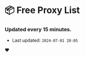 # :package: Free Proxy List
### Updated every 15 minutes.

- Last updated: `2024-07-01 20:05`

:heart:
